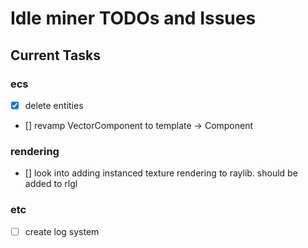 # Idle miner TODOs and Issues

## Current Tasks

### ecs
- [x] delete entities
- [] revamp VectorComponent to template -> Component<T>

### rendering
- [] look into adding instanced texture rendering to raylib. should be added to rlgl

### etc
- [ ] create log system
